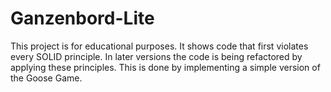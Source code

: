 # Ganzenbord-Lite
This project is for educational purposes. It shows code that first violates every SOLID principle. In later versions the code is being refactored by applying these principles. This is done by implementing a simple version of the Goose Game.
